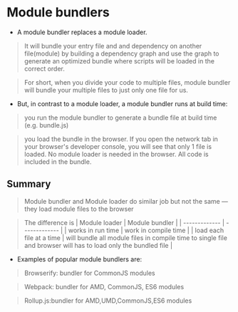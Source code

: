 # Module bundlers
- A module bundler replaces a module loader.

> It will bundle your entry file and and dependency on another file(module) by building a dependency graph and use the graph to generate an optimized bundle where scripts will be loaded in the correct order. 

> For short, when you divide your code to multiple files, module bundler will bundle your multiple files to just only one file for us.

- But, in contrast to a module loader, a module bundler runs at build time:

> you run the module bundler to generate a bundle file at build time (e.g. bundle.js)

> you load the bundle in the browser. If you open the network tab in your browser's developer console, you will see that only 1 file is loaded. No module loader is needed in the browser. All code is included in the bundle.

## Summary
> Module bundler and Module loader do similar job but not the same
— they load module files to the browser

> The difference is 
| Module loader | Module bundler |
| ------------- | ------------- |
| works in run time | work in compile time |
| load each file at a time | will bundle all module files in compile time to single file and browser will has to load only the bundled file |

- Examples of popular module bundlers are:
> Browserify: bundler for CommonJS modules

> Webpack: bundler for AMD, CommonJS, ES6 modules

> Rollup.js:bundler for AMD,UMD,CommonJS,ES6 modules